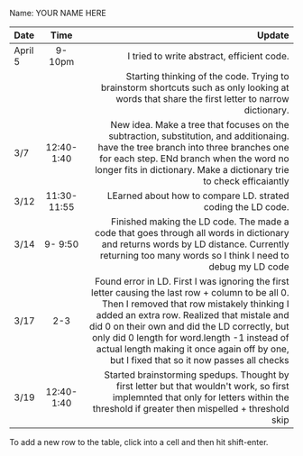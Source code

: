 Name: YOUR NAME HERE

| Date    |    Time     |                                                                                                                                                                                                                                                                                                                                                                                      Update |
|:--------|:-----------:|--------------------------------------------------------------------------------------------------------------------------------------------------------------------------------------------------------------------------------------------------------------------------------------------------------------------------------------------------------------------------------------------:|
| April 5 |   9-10pm    |                                                                                                                                                                                                                                                                                                                                                  I tried to write abstract, efficient code. |
|         |             |                                                                                                                                                                                                                                               Starting thinking of the code. Trying to brainstorm shortcuts such as only looking at words that share the first letter to narrow dictionary. |
| 3/7     | 12:40-1:40  |                                                                                                                                      New idea. Make a tree that focuses on the subtraction, substitution, and additionaing. have the tree branch into three branches one for each step. ENd branch when the word no longer fits in dictionary. Make a dictionary trie to check efficaiantly |
| 3/12    | 11:30-11:55 |                                                                                                                                                                                                                                                                                                                                LEarned about how to compare LD. strated coding the LD code. |
| 3/14    |   9- 9:50   |                                                                                                                                                                                          Finished making the LD code. The  made a code that goes through all words in dictionary and returns words by LD distance. Currently returning too many words so I think I need to debug my LD code |
| 3/17    |     2-3     | Found error in LD. First I was ignoring the first letter causing the last row + column to be all 0. Then I removed that row mistakely thinking I added an extra row. Realized that mistale and did 0 on their own and did the LD correctly, but only did 0 length for word.length -1 instead of actual length making it once again off by one, but I fixed that so it now passes all checks |
| 3/19    | 12:40-1:40  |                                                                                                                                                                                                    Started brainstorming spedups. Thought by first letter but that wouldn't work, so first implemnted that only for letters within the threshold if greater then mispelled + threshold skip |


To add a new row to the table, click into a cell and then hit shift-enter.